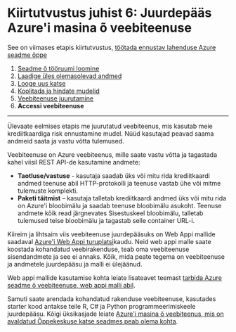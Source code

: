 <properties
    pageTitle="Samm 6: Pääseda arvuti õ veebiteenuse | Microsoft Azure'i"
    description="Töötada lühiülevaade sõnastikupõhise lahenduse juhist 6: aktiivne Azure seadme õ veebiteenuse juurdepääs."
    services="machine-learning"
    documentationCenter=""
    authors="garyericson"
    manager="jhubbard"
    editor="cgronlun"/>

<tags
    ms.service="machine-learning"
    ms.workload="data-services"
    ms.tgt_pltfrm="na"
    ms.devlang="na"
    ms.topic="article"
    ms.date="10/04/2016"
    ms.author="garye"/>


# <a name="walkthrough-step-6-access-the-azure-machine-learning-web-service"></a>Kiirtutvustus juhist 6: Juurdepääs Azure'i masina õ veebiteenuse

See on viimases etapis kiirtutvustus, [töötada ennustav lahenduse Azure seadme õppe](machine-learning-walkthrough-develop-predictive-solution.md)


1.  [Seadme õ tööruumi loomine](machine-learning-walkthrough-1-create-ml-workspace.md)
2.  [Laadige üles olemasolevad andmed](machine-learning-walkthrough-2-upload-data.md)
3.  [Looge uus katse](machine-learning-walkthrough-3-create-new-experiment.md)
4.  [Koolitada ja hindate mudelid](machine-learning-walkthrough-4-train-and-evaluate-models.md)
5.  [Veebiteenuse juurutamine](machine-learning-walkthrough-5-publish-web-service.md)
6.  **Accessi veebiteenuse**

----------

Ülevaate eelmises etapis me juurutatud veebiteenus, mis kasutab meie krediitkaardiga risk ennustamine mudel. Nüüd kasutajad peavad saama andmeid saata ja vastu võtta tulemused. 

Veebiteenuse on Azure veebiteenus, mille saate vastu võtta ja tagastada kahel viisil REST API-de kasutamine andmete:  

-   **Taotluse/vastuse** - kasutaja saadab üks või mitu rida krediitkaardi andmed teenuse abil HTTP-protokolli ja teenuse vastab ühe või mitme tulemuste komplekti.
-   **Paketi täitmist** – kasutaja talletab krediitkaardi andmed üks või mitu rida on Azure'i bloobimälu ja saadab teenuse bloobimälu asukoht. Teenuse andmete kõik read järgnevates Sisestuskeel bloobimälu, talletab tulemused teise bloobimälu ja tagastab selle container URL-i.  

Kiireim ja lihtsaim viis veebiteenuse juurdepääsuks on Web Appi mallide saadaval [Azure'i Web Appi turuplatsi](https://azure.microsoft.com/marketplace/web-applications/all/)kaudu.
Neid web appi malle saate koostada kohandatud veebirakenduse, teab oma veebiteenuse sisendandmete ja see ei annaks. Kõik, mida peate tegema on veebiteenuse ja andmetele juurdepääsu ja malli ei ülejäänud.

Web appi mallide kasutamise kohta leiate lisateavet teemast [tarbida Azure seadme õ veebiteenuse, web appi malli abil](machine-learning-consume-web-service-with-web-app-template.md).

Samuti saate arendada kohandatud rakenduse veebiteenuse, kasutades starter kood antakse teile R, C# ja Python programmeerimiskeele juurdepääsu.
Kõigi üksikasjade leiate [Azure'i masina õ veebiteenus, mis on avaldatud Õppekeskuse katse seadmes peab olema kohta](machine-learning-consume-web-services.md).
